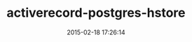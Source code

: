 ---
layout: post
title:  "activerecord-postgres-hstore"
repo:   "engageis/activerecord-postgres-hstore"
date:   2015-02-18 17:26:14
gemurl: http://github.com/engageis/activerecord-postgres-hstore
---